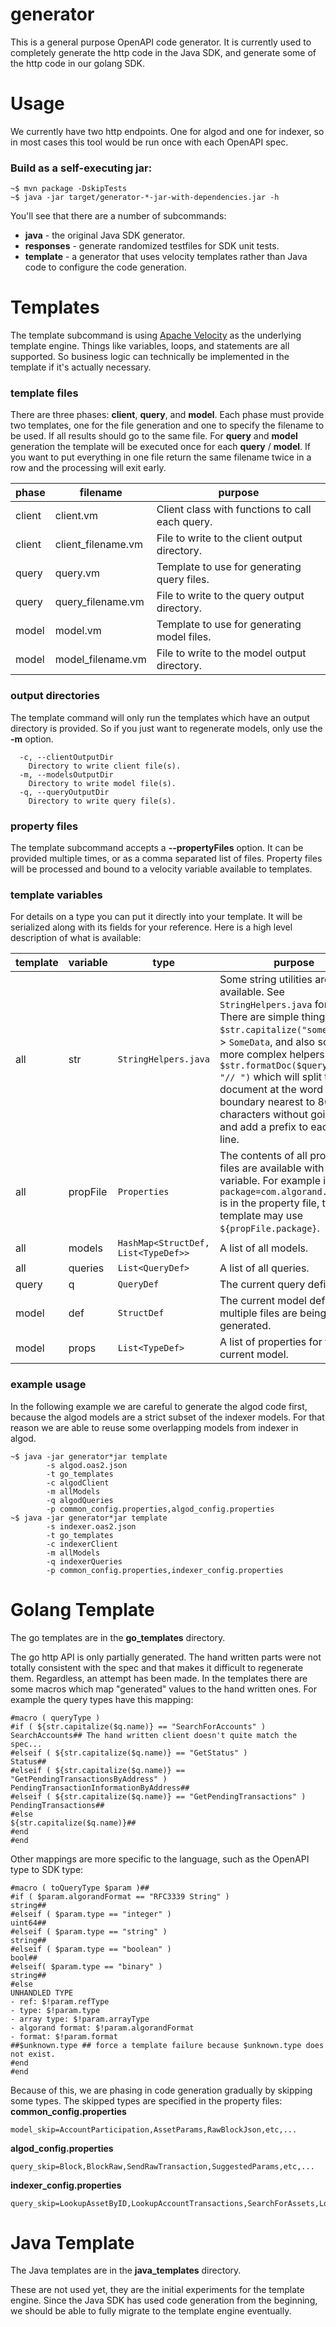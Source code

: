 # generator
This is a general purpose OpenAPI code generator. It is currently used to completely generate the http code in the Java SDK, and generate some of the http code in our golang SDK.

# Usage
We currently have two http endpoints. One for algod and one for indexer, so in most cases this tool would be run once with each OpenAPI spec.

### Build as a self-executing jar:
```
~$ mvn package -DskipTests
~$ java -jar target/generator-*-jar-with-dependencies.jar -h
```

You'll see that there are a number of subcommands:
* **java** - the original Java SDK generator.
* **responses** - generate randomized testfiles for SDK unit tests.
* **template** - a generator that uses velocity templates rather than Java code to configure the code generation.

# Templates

The template subcommand is using [Apache Velocity](https://velocity.apache.org/) as the underlying template engine. Things like variables, loops, and statements are all supported. So business logic can technically be implemented in the template if it's actually necessary.

### template files
There are three phases: **client**, **query**, and **model**. Each phase must provide two templates, one for the file generation and one to specify the filename to be used. If all results should go to the same file. For **query** and **model** generation the template will be executed once for each **query** / **model**. If you want to put everything in one file return the same filename twice in a row and the processing will exit early.

| phase | filename | purpose |
| ----- | -------- | ------- |
| client | client.vm          | Client class with functions to call each query. |
| client | client_filename.vm | File to write to the client output directory. |
| query  | query.vm           | Template to use for generating query files. |
| query  | query_filename.vm  | File to write to the query output directory. |
| model  | model.vm           | Template to use for generating model files. |
| model  | model_filename.vm  | File to write to the model output directory. |

### output directories
The template command will only run the templates which have an output directory is provided. So if you just want to regenerate models, only use the **-m** option.
```
  -c, --clientOutputDir
    Directory to write client file(s).
  -m, --modelsOutputDir
    Directory to write model file(s).
  -q, --queryOutputDir
    Directory to write query file(s).
```

### property files
The template subcommand accepts a **--propertyFiles** option. It can be provided multiple times, or as a comma separated list of files. Property files will be processed and bound to a velocity variable available to templates.

### template variables

For details on a type you can put it directly into your template. It will be serialized along with its fields for your reference. Here is a high level description of what is available:

| template | variable | type | purpose |
| -------- | -------- | ---- |------- |
| all      | str      | `StringHelpers.java` | Some string utilities are available. See `StringHelpers.java` for details. There are simple things like `$str.capitalize("someData")` -> `SomeData`, and also some more complex helpers like `$str.formatDoc($query.doc, "// ")` which will split the document at the word boundary nearest to 80 characters without going over, and add a prefix to each new line. |
| all      | propFile | `Properties` | The contents of all property files are available with this variable. For example if `package=com.algorand.v2.algod` is in the property file, the template may use `${propFile.package}`.
| all      | models   | `HashMap<StructDef, List<TypeDef>>` | A list of all models. |
| all      | queries  | `List<QueryDef>` | A list of all queries. |
| query    | q        | `QueryDef` | The current query definition. |
| model    | def      | `StructDef` | The current model definition if multiple files are being generated. |
| model    | props    | `List<TypeDef>` | A list of properties for the current model. |

### example usage

In the following example we are careful to generate the algod code first, because the algod models are a strict subset of the indexer models. For that reason we are able to reuse some overlapping models from indexer in algod.
```
~$ java -jar generator*jar template
        -s algod.oas2.json
        -t go_templates
        -c algodClient
        -m allModels
        -q algodQueries
        -p common_config.properties,algod_config.properties
~$ java -jar generator*jar template
        -s indexer.oas2.json
        -t go_templates
        -c indexerClient
        -m allModels
        -q indexerQueries
        -p common_config.properties,indexer_config.properties
```

# Golang Template

The go templates are in the **go_templates** directory.

The go http API is only partially generated. The hand written parts were not totally consistent with the spec and that makes it difficult to regenerate them. Regardless, an attempt has been made. In the templates there are some macros which map "generated" values to the hand written ones. For example the query types have this mapping:
```
#macro ( queryType )
#if ( ${str.capitalize($q.name)} == "SearchForAccounts" )
SearchAccounts## The hand written client doesn't quite match the spec...
#elseif ( ${str.capitalize($q.name)} == "GetStatus" )
Status##
#elseif ( ${str.capitalize($q.name)} == "GetPendingTransactionsByAddress" )
PendingTransactionInformationByAddress##
#elseif ( ${str.capitalize($q.name)} == "GetPendingTransactions" )
PendingTransactions##
#else
${str.capitalize($q.name)}##
#end
#end
```

Other mappings are more specific to the language, such as the OpenAPI type to SDK type:
```
#macro ( toQueryType $param )##
#if ( $param.algorandFormat == "RFC3339 String" )
string##
#elseif ( $param.type == "integer" )
uint64##
#elseif ( $param.type == "string" )
string##
#elseif ( $param.type == "boolean" )
bool##
#elseif( $param.type == "binary" )
string##
#else
UNHANDLED TYPE
- ref: $!param.refType
- type: $!param.type
- array type: $!param.arrayType
- algorand format: $!param.algorandFormat
- format: $!param.format
##$unknown.type ## force a template failure because $unknown.type does not exist.
#end
#end
```

Because of this, we are phasing in code generation gradually by skipping some types. The skipped types are specified in the property files:
**common_config.properties**
```
model_skip=AccountParticipation,AssetParams,RawBlockJson,etc,...
```
**algod_config.properties**
```
query_skip=Block,BlockRaw,SendRawTransaction,SuggestedParams,etc,...
```
**indexer_config.properties**
```
query_skip=LookupAssetByID,LookupAccountTransactions,SearchForAssets,LookupAssetBalances,LookupAssetTransactions,LookupBlock,LookupTransactions,SearchForTransactions
```

# Java Template
The Java templates are in the **java_templates** directory.

These are not used yet, they are the initial experiments for the template engine. Since the Java SDK has used code generation from the beginning, we should be able to fully migrate to the template engine eventually.

